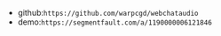 * github:`https://github.com/warpcgd/webchataudio`
* demo:`https://segmentfault.com/a/1190000006121846`